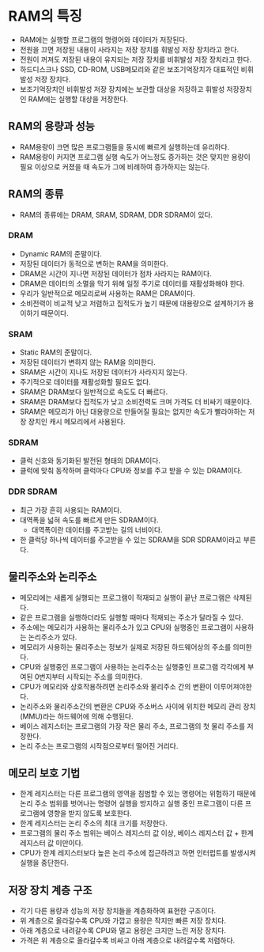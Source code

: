 # RAM의 특징

- RAM에는 실행할 프로그램의 명령어와 데이터가 저장된다.
- 전원을 끄면 저장된 내용이 사라지는 저장 장치를 휘발성 저장 장치라고 한다.
- 전원이 꺼져도 저장된 내용이 유지되는 저장 장치를 비휘발성 저장 장치라고 한다.
- 하드디스크나 SSD, CD-ROM, USB메모리와 같은 보조기억장치가 대표적인 비휘발성 저장 장치다.
- 보조기억장치인 비휘발성 저장 장치에는 보관할 대상을 저장하고 휘발성 저장장치인 RAM에는 실행할 대상을 저장한다.

## RAM의 용량과 성능

- RAM용량이 크면 많은 프로그램들을 동시에 빠르게 실행하는데 유리하다.
- RAM용량이 커지면 프로그램 실행 속도가 어느정도 증가하는 것은 맞지만 용량이 필요 이상으로 커졌을 때 속도가 그에 비례하여 증가하지는 않는다.

## RAM의 종류

- RAM의 종류에는 DRAM, SRAM, SDRAM, DDR SDRAM이 있다.

### DRAM

- Dynamic RAM의 준말이다.
- 저장된 데이터가 동적으로 변하는 RAM을 의미한다.
- DRAM은 시간이 지나면 저장된 데이터가 점차 사라지는 RAM이다.
- DRAM은 데이터의 소멸을 막기 위해 일정 주기로 데이터를 재활성화해야 한다.
- 우리가 일반적으로 메모리로써 사용하는 RAM은 DRAM이다.
- 소비전력이 비교적 낮고 저렴하고 집적도가 높기 때문에 대용량으로 설계하기가 용이하기 때문이다.

### SRAM

- Static RAM의 준말이다.
- 저장된 데이터가 변하지 않는 RAM을 의미한다.
- SRAM은 시간이 지나도 저장된 데이터가 사라지지 않는다.
- 주기적으로 데이터를 재활성화할 필요도 없다.
- SRAM은 DRAM보다 일반적으로 속도도 더 빠르다.
- SRAM은 DRAM보다 집적도가 낮고 소비전력도 크며 가격도 더 비싸기 때문이다.
- SRAM은 메모리가 아닌 대용량으로 만들어질 필요는 없지만 속도가 빨라야하는 저장 장치인 캐시 메모리에서 사용된다.

### SDRAM

- 클럭 신호와 동기화된 발전된 형태의 DRAM이다.
- 클럭에 맞춰 동작하며 클럭마다 CPU와 정보를 주고 받을 수 있는 DRAM이다.

### DDR SDRAM

- 최근 가장 흔히 사용되는 RAM이다.
- 대역폭을 넓혀 속도를 빠르게 만든 SDRAM이다.
  - 대역폭이란 데이터를 주고받는 길의 너비이다.
- 한 클럭당 하나씩 데이터를 주고받을 수 있는 SDRAM을 SDR SDRAM이라고 부른다.

## 물리주소와 논리주소

- 메모리에는 새롭게 실행되는 프로그램이 적재되고 실행이 끝난 프로그램은 삭제된다.
- 같은 프로그램을 실행하더라도 실행할 때마다 적재되는 주소가 달라질 수 있다.
- 주소에는 메모리가 사용하는 물리주소가 있고 CPU와 실행중인 프로그램이 사용하는 논리주소가 있다.
- 메모리가 사용하는 물리주소는 정보가 실제로 저장된 하드웨어상의 주소를 의미한다.
- CPU와 실행중인 프로그램이 사용하는 논리주소는 실행중인 프로그램 각각에게 부여된 0번지부터 시작되는 주소를 의미한다.
- CPU가 메모리와 상호작용하려면 논리주소와 물리주소 간의 변환이 이루어져야한다.
- 논리주소와 물리주소간의 변환은 CPU와 주소버스 사이에 위치한 메모리 관리 장치(MMU)라는 하드웨어에 의해 수행된다.
- 베이스 레지스터는 프로그램의 가장 작은 물리 주소, 프로그램의 첫 물리 주소를 저장한다.
- 논리 주소는 프로그램의 시작점으로부터 떨어진 거리다.

## 메모리 보호 기법

- 한계 레지스터는 다른 프로그램의 영역을 침범할 수 있는 명령어는 위험하기 때문에 논리 주소 범위를 벗어나는 명령어 실행을 방지하고 실행 중인 프로그램이 다른 프로그램에 영향을 받지 않도록 보호한다.
- 한계 레지스터는 논리 주소의 최대 크기를 저장한다.
- 프로그램의 물리 주소 범위는 베이스 레지스터 값 이상, 베이스 레지스터 값 + 한계 레지스터 값 미만이다.
- CPU가 한계 레지스터보다 높은 논리 주소에 접근하려고 하면 인터럽트를 발생시켜 실행을 중단한다.

## 저장 장치 계층 구조

- 각기 다른 용량과 성능의 저장 장치들을 계층화하여 표현한 구조이다.
- 위 계층으로 올라갈수록 CPU와 가깝고 용량은 작지만 빠른 저장 장치다.
- 아래 계층으로 내려갈수록 CPU와 멀고 용량은 크지만 느린 저장 장치다.
- 가격은 위 계층으로 올라갈수록 비싸고 아래 계층으로 내려갈수록 저렴하다.
